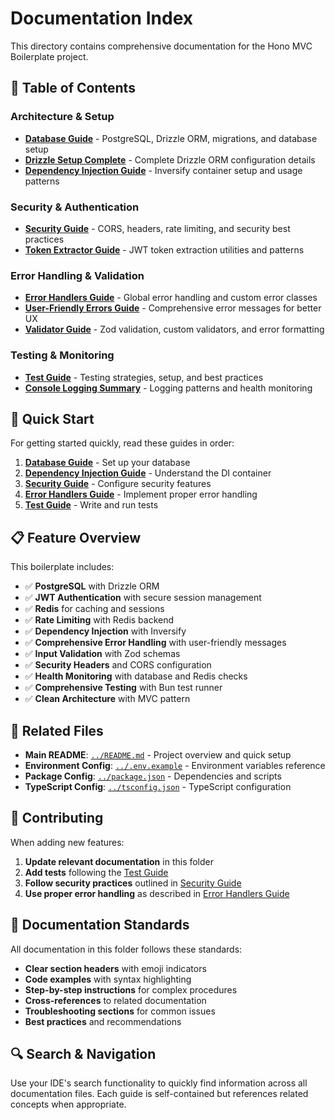 # Documentation Index

This directory contains comprehensive documentation for the Hono MVC Boilerplate project.

## 📖 **Table of Contents**

### **Architecture & Setup**
- [**Database Guide**](./DATABASE_GUIDE.md) - PostgreSQL, Drizzle ORM, migrations, and database setup
- [**Drizzle Setup Complete**](./DRIZZLE_SETUP_COMPLETE.md) - Complete Drizzle ORM configuration details
- [**Dependency Injection Guide**](./DI_GUIDE.md) - Inversify container setup and usage patterns

### **Security & Authentication**
- [**Security Guide**](./SECURITY_GUIDE.md) - CORS, headers, rate limiting, and security best practices
- [**Token Extractor Guide**](./TOKEN_EXTRACTOR_GUIDE.md) - JWT token extraction utilities and patterns

### **Error Handling & Validation**
- [**Error Handlers Guide**](./ERROR_HANDLERS_GUIDE.md) - Global error handling and custom error classes
- [**User-Friendly Errors Guide**](./USER_FRIENDLY_ERRORS_GUIDE.md) - Comprehensive error messages for better UX
- [**Validator Guide**](./VALIDATOR_GUIDE.md) - Zod validation, custom validators, and error formatting

### **Testing & Monitoring**
- [**Test Guide**](./TEST_GUIDE.md) - Testing strategies, setup, and best practices
- [**Console Logging Summary**](./CONSOLE_LOGGING_SUMMARY.md) - Logging patterns and health monitoring

## 🚀 **Quick Start**

For getting started quickly, read these guides in order:

1. **[Database Guide](./DATABASE_GUIDE.md)** - Set up your database
2. **[Dependency Injection Guide](./DI_GUIDE.md)** - Understand the DI container
3. **[Security Guide](./SECURITY_GUIDE.md)** - Configure security features
4. **[Error Handlers Guide](./ERROR_HANDLERS_GUIDE.md)** - Implement proper error handling
5. **[Test Guide](./TEST_GUIDE.md)** - Write and run tests

## 📋 **Feature Overview**

This boilerplate includes:

- ✅ **PostgreSQL** with Drizzle ORM
- ✅ **JWT Authentication** with secure session management
- ✅ **Redis** for caching and sessions
- ✅ **Rate Limiting** with Redis backend
- ✅ **Dependency Injection** with Inversify
- ✅ **Comprehensive Error Handling** with user-friendly messages
- ✅ **Input Validation** with Zod schemas
- ✅ **Security Headers** and CORS configuration
- ✅ **Health Monitoring** with database and Redis checks
- ✅ **Comprehensive Testing** with Bun test runner
- ✅ **Clean Architecture** with MVC pattern

## 🔗 **Related Files**

- **Main README**: [`../README.md`](../README.md) - Project overview and quick setup
- **Environment Config**: [`../.env.example`](../.env.example) - Environment variables reference
- **Package Config**: [`../package.json`](../package.json) - Dependencies and scripts
- **TypeScript Config**: [`../tsconfig.json`](../tsconfig.json) - TypeScript configuration

## 🤝 **Contributing**

When adding new features:

1. **Update relevant documentation** in this folder
2. **Add tests** following the [Test Guide](./TEST_GUIDE.md)
3. **Follow security practices** outlined in [Security Guide](./SECURITY_GUIDE.md)
4. **Use proper error handling** as described in [Error Handlers Guide](./ERROR_HANDLERS_GUIDE.md)

## 📝 **Documentation Standards**

All documentation in this folder follows these standards:

- **Clear section headers** with emoji indicators
- **Code examples** with syntax highlighting
- **Step-by-step instructions** for complex procedures
- **Cross-references** to related documentation
- **Troubleshooting sections** for common issues
- **Best practices** and recommendations

## 🔍 **Search & Navigation**

Use your IDE's search functionality to quickly find information across all documentation files. Each guide is self-contained but references related concepts when appropriate.
